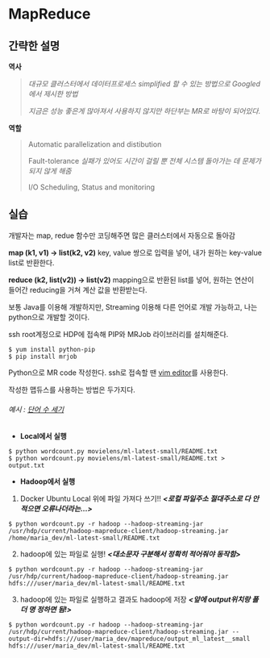 MapReduce
=========
간략한 설명
--------
**역사**
> *대규모 클러스터에서 데이터프로세스 simplified 할 수 있는 방법으로 Googled에서 제시한 방법*
> 
> *지금은 성능 좋은게 많아져서 사용하지 않지만 하단부는 MR로 바탕이 되어있다.*

**역할**
> Automatic parallelization and distibution
> 
> Fault-tolerance *실패가 있어도 시간이 걸릴 뿐 전체 시스템 돌아가는 데 문제가 되지 않게 해줌*
> 
> I/O Scheduling, Status and monitoring

실습
---
개발자는 map, redue 함수만 코딩해주면 많은 클러스터에서 자동으로 돌아감

**map (k1, v1) -> list(k2, v2)** key, value 쌍으로 입력을 넣어, 내가 원하는 key-value list로 반환한다.

**reduce (k2, list(v2)) -> list(v2)** mapping으로 반환된 list를 넣어, 원하는 연산이 들어간 reducing을 거쳐 계산 값을 반환받는다.

보통 Java를 이용해 개발하지만, Streaming 이용해 다른 언어로 개발 가능하고, 나는 python으로 개발할 것이다.

ssh root계정으로 HDP에 접속해 PIP와 MRJob 라이브러리를 설치해준다.
```
$ yum install python-pip
$ pip install mrjob
```
Python으로 MR code 작성한다. ssh로 접속할 땐 [vim editor](https://opentutorials.org/course/730)를 사용한다.

작성한 맵듀스를 사용하는 방법은 두가지다.

###### 예시 : [단어 수 세기](https://github.com/hooni96/TIL/blob/main/hadoop/wordcount.py)
- **Local에서 실행**
```
$ python wordcount.py movielens/ml-latest-small/README.txt
$ python wordcount.py movielens/ml-latest-small/README.txt > output.txt
```
- **Hadoop에서 실행**
 1. Docker Ubuntu Local 위에 파일 가져다 쓰기!! ***<로컬 파일주소 절대주소로 다 안 적으면 오류나더라는...>***

`$ python wordcount.py -r hadoop --hadoop-streaming-jar /usr/hdp/current/hadoop-mapreduce-client/hadoop-streaming.jar /home/maria_dev/ml-latest-small/README.txt`

 2. hadoop에 있는 파일로 실행! ***<대소문자 구분해서 정확히 적어줘야 동작함>***

`$ python wordcount.py -r hadoop --hadoop-streaming-jar /usr/hdp/current/hadoop-mapreduce-client/hadoop-streaming.jar hdfs:///user/maria_dev/ml-latest-small/README.txt`

 3. hadoop에 있는 파일로 실행하고 결과도 hadoop에 저장 ***<앞에 output위치랑 폴더 명 정하면 됨!>***

`$ python wordcount.py -r hadoop --hadoop-streaming-jar /usr/hdp/current/hadoop-mapreduce-client/hadoop-streaming.jar --output-dir=hdfs:///user/maria_dev/mapreduce/output_ml_latest__small hdfs:///user/maria_dev/ml-latest-small/README.txt`
